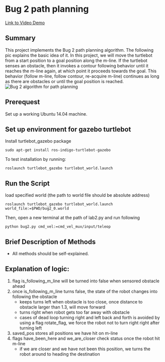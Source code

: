 # Bug 2 path planning
[Link to Video Demo](https://www.youtube.com/watch?v=WH0H8ikGQF4&list=PLF7A_BRkte4XUmaT9YkKfNZHVgVBSWv0n&index=4&t=6s)

## Summary
This project implements the Bug 2 path planning algorithm. The following pic explains the basic idea of it. In this project, we will move the turtlebot from a start position to a goal position along the m-line. If the turtlebot senses an obstacle, then it invokes a contour following behavior until it reaches the m-line again, at which point it proceeds towards the goal. This behavior (follow m-line, follow contour, re-acquire m-line) continues as long as there are obstacles or until the goal position is reached. 
![Bug 2 algorithm for path planning](https://github.com/YiyangQian/W4733-Robotics/blob/master/Bug2PathPlanning/bug2.png)

## Prerequest
Set up a working Ubuntu 14.04 machine. 

## Set up environment for gazebo turtlebot
Install turtlebot_gazebo package
```
sudo apt-get install ros-indigo-turtlebot-gazebo
```

To test installation by running:
```
roslaunch turtlebot_gazebo turtlebot_world.launch
```

## Run the Script
load specified world (the path to world file should be absolute address)
```
roslaunch turtlebot_gazebo turtlebot_world.launch world_file:=$PWD/bug2_0.world
```

Then, open a new terminal at the path of lab2.py and run following
```
python bug2.py cmd_vel:=cmd_vel_mux/input/teleop
```

## Brief Description of Methods
* All methods should be self-explained.

## Explanation of logic: 
1. flag is_following_m_line will be turned into false when sensored obstacle ahead
2. once is_following_m_line turns false, the state of the robot changes into following the obstacle
    * keeps turns left when obstacle is too close, once distance to obstacle larger than 1.3, will move forward
    * turns right when robot gets too far away with obstacle
    * cases of dead loop turning right and left back and forth is avoided by using a flag rotate_flag, we force the robot not to turn right right after turning left
3. saved_pos stores all positions we have hit on m-line
4. flags have_been_here and we_are_closer check status once the robot hit m-line
    * if we are closer and we have not been this position, we turns the robot around to heading the destination
